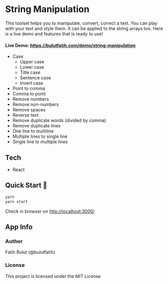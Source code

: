 # String Manipulation

This toolset helps you to manipulate, convert, correct a text. You can play with your text and style them. It can be applied to the string arrays too. Here is a live demo and features that is ready to use!

#### Live Demo: https://bulutfatih.com/demo/string-manipulation

- Case
  - Upper case
  - Lower case
  - Title case
  - Sentence case
  - Invert case
- Point to comma
- Comma to point
- Remove numbers
- Remove non-numbers
- Remove spaces
- Reverse text
- Remove duplicate words (divided by comma)
- Remove duplicate lines
- One line to multiline
- Multiple lines to single line
- Single line to multiple lines

## Tech

- React

## Quick Start 🚀

```bash
yarn
yarn start
```

Check in browser on [http://localhost:3000/](http://localhost:3000/)

## App Info

### Author

Fatih Bulut (@bulutfatih)

### License

This project is licensed under the MIT License
